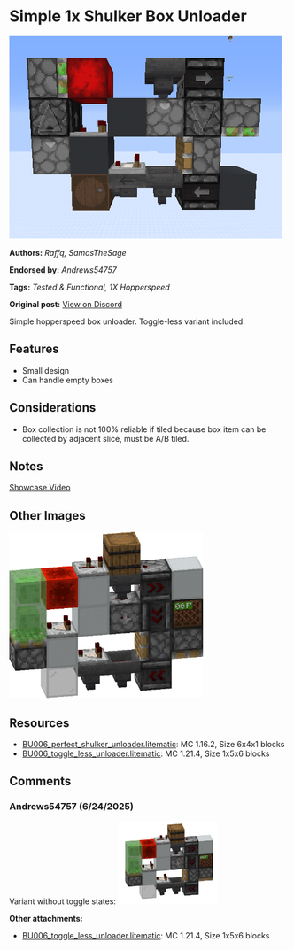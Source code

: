 # Simple 1x Shulker Box Unloader
<img alt="image.png" src="images/image.png?raw=1">

**Authors:** *Raffq, SamosTheSage*

**Endorsed by:** *Andrews54757*

**Tags:** *Tested & Functional, 1X Hopperspeed*

**Original post:** [View on Discord](https://discord.com/channels/1375556143186837695/1390784325120692265)

Simple hopperspeed box unloader. Toggle-less variant included.

## Features
- Small design
- Can handle empty boxes

## Considerations
- Box collection is not 100% reliable if tiled because box item can be collected by adjacent slice, must be A/B tiled.

## Notes
[Showcase Video](https://www.youtube.com/watch?v=Vp17vDuMHAQ)

## Other Images
<img src="images/togglelessimage.png?raw=1" height="300px">

## Resources
- [BU006_perfect_shulker_unloader.litematic](attachments/BU006_perfect_shulker_unloader.litematic): MC 1.16.2, Size 6x4x1 blocks
- [BU006_toggle_less_unloader.litematic](attachments/BU006_toggle_less_unloader.litematic): MC 1.21.4, Size 1x5x6 blocks

## Comments

### Andrews54757 (6/24/2025)
Variant without toggle states:
<img alt="image.png" src="comments_attachments/1387250670813319228-image.png?raw=1" height="150px">

**Other attachments:**
- [BU006_toggle_less_unloader.litematic](comments_attachments/1387250671014903888-bu006_toggle_less_unloader.litematic): MC 1.21.4, Size 1x5x6 blocks

